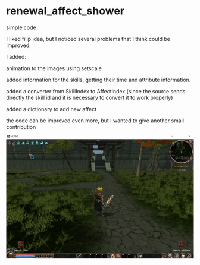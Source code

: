 # renewal_affect_shower
 simple code 
 
 I liked filip idea, but I noticed several problems that I think could be improved.

I added:

animation to the images using setscale

added information for the skills, getting their time and attribute information.

added a converter from SkillIndex to AffectIndex (since the source sends directly the skill id and it is necessary to convert it to work properly)

added a dictionary to add new affect

the code can be improved even more, but I wanted to give another small contribution

![](https://github.com/deadoflove/renewal_affect_shower/blob/main/affect_shower.gif)